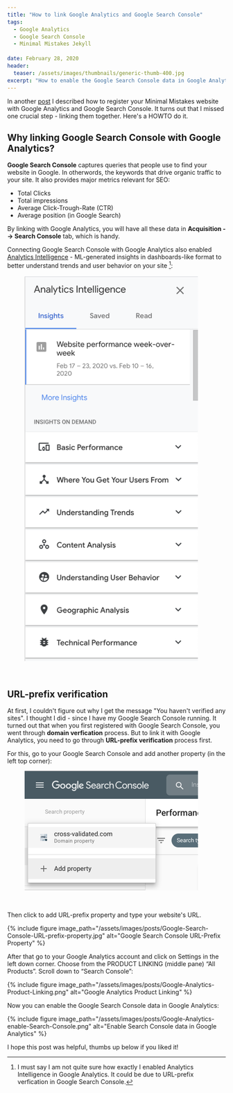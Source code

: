 ```yaml
---
title: "How to link Google Analytics and Google Search Console"
tags:
  - Google Analytics
  - Google Search Console
  - Minimal Mistakes Jekyll

date: February 28, 2020
header:
  teaser: /assets/images/thumbnails/generic-thumb-400.jpg
excerpt: "How to enable the Google Search Console data in Google Analytics"
---
```


In another [post](/Personal-website-with-Minimal-Mistakes-Jekyll-Theme-HOWTO-Part-IV) I described how to register your Minimal Mistakes website with Google Analytics and Google Search Console. It turns out that I missed one crucial step - linking them together. Here's a HOWTO do it.
&nbsp;
&nbsp;

## Why linking Google Search Console with Google Analytics?
**Google Search Console** captures queries that people use to find your website in Google. In otherwords, the keywords that drive organic traffic to your site. It also provides major metrics relevant for SEO:
- Total Clicks
- Total impressions
- Average Click-Trough-Rate (CTR)
- Average position (in Google Search)

By linking with Google Analytics, you will have all these data in **Acquisition --> Search Console** tab, which is handy.

Connecting Google Search Console with Google Analytics also enabled [Analytics Intelligence](https://support.google.com/analytics/answer/7411707?hl=en&ref_topic=7346206) - ML-generated insights in dashboards-like format to better understand trends and user behavior on your site [^ft1]:

<figure style="width: 400px" class="align-center">
  <img src="/assets/images/posts/Google-Analytics-intelligence.png" alt="Google Analytics Intelligence Example">
</figure>
&nbsp;


## URL-prefix verification
At first, I couldn't figure out why I get the message "You haven't verified any sites".
I thought I did - since I have my Google Search Console running. It turned out that when you first registered with Google Search Console, you went through **domain verfication** process. But to link it with Google Analytics, you need to go through **URL-prefix verification** process first.
&nbsp;
&nbsp;

For this, go to your Google Search Console and add another property (in the left top corner):

<figure style="width: 400px" class="align-center">
  <img src="/assets/images/posts/Google-Search-Console-add-new-property.png" alt="Google Search Console Add New Property">
</figure>
&nbsp;

Then click to add URL-prefix property and type your website's URL.

{% include figure image_path="/assets/images/posts/Google-Search-Console-URL-prefix-property.jpg" alt="Google Search Console URL-Prefix Property" %}

After that go to your Google Analytics account and click on Settings in the left down corner. Choose from the PRODUCT LINKING (middle pane) “All Products”. Scroll down to “Search Console”:

{% include figure image_path="/assets/images/posts/Google-Analytics-Product-Linking.png" alt="Google Analytics Product Linking" %}

Now you can enable the Google Search Console data in Google Analytics:

{% include figure image_path="/assets/images/posts/Google-Analytics-enable-Search-Console.png" alt="Enable Search Console data in Google Analytics" %}


I hope this post was helpful, thumbs up below if you liked it!


[^ft1]: I must say I am not quite sure how exactly I enabled Analytics Intelligence in Google Analytics. It could be due to URL-prefix verfication in Google Search Console.

